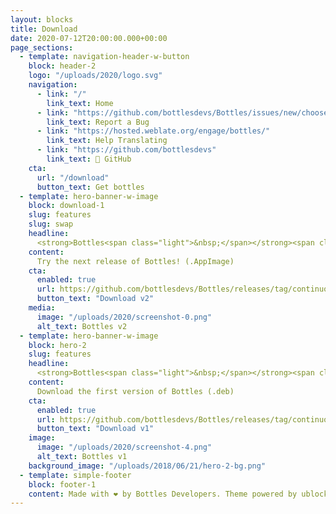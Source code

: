 ```yaml
---
layout: blocks
title: Download
date: 2020-07-12T20:00:00.000+00:00
page_sections:
  - template: navigation-header-w-button
    block: header-2
    logo: "/uploads/2020/logo.svg"
    navigation:
      - link: "/"
        link_text: Home
      - link: "https://github.com/bottlesdevs/Bottles/issues/new/choose"
        link_text: Report a Bug
      - link: "https://hosted.weblate.org/engage/bottles/"
        link_text: Help Translating
      - link: "https://github.com/bottlesdevs"
        link_text: 🚀 GitHub
    cta:
      url: "/download"
      button_text: Get bottles
  - template: hero-banner-w-image
    block: download-1
    slug: features
    slug: swap
    headline:
      <strong>Bottles<span class="light">&nbsp;</span></strong><span class="light">2</span>
    content:
      Try the next release of Bottles! (.AppImage)
    cta:
      enabled: true
      url: https://github.com/bottlesdevs/Bottles/releases/tag/continuous
      button_text: "Download v2"
    media:
      image: "/uploads/2020/screenshot-0.png"
      alt_text: Bottles v2
  - template: hero-banner-w-image
    block: hero-2
    slug: features
    headline:
      <strong>Bottles<span class="light">&nbsp;</span></strong><span class="light">1</span>
    content:
      Download the first version of Bottles (.deb)
    cta:
      enabled: true
      url: https://github.com/bottlesdevs/Bottles/releases/tag/continuous-v1
      button_text: "Download v1"
    image:
      image: "/uploads/2020/screenshot-4.png"
      alt_text: Bottles v1
    background_image: "/uploads/2018/06/21/hero-2-bg.png"
  - template: simple-footer
    block: footer-1
    content: Made with ❤️ by Bottles Developers. Theme powered by ublocks.
---
```

